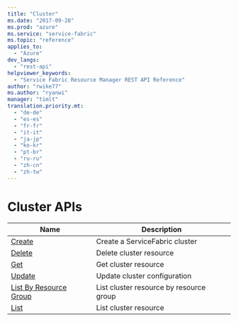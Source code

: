 ```yaml
---
title: "Cluster"
ms.date: "2017-09-28"
ms.prod: "azure"
ms.service: "service-fabric"
ms.topic: "reference"
applies_to: 
  - "Azure"
dev_langs: 
  - "rest-api"
helpviewer_keywords: 
  - "Service Fabric Resource Manager REST API Reference"
author: "rwike77"
ms.author: "ryanwi"
manager: "timlt"
translation.priority.mt: 
  - "de-de"
  - "es-es"
  - "fr-fr"
  - "it-it"
  - "ja-jp"
  - "ko-kr"
  - "pt-br"
  - "ru-ru"
  - "zh-cn"
  - "zh-tw"
---
```

# Cluster APIs

| Name | Description |
| --- | --- |
| [Create](sfrp-2017-07-01-preview-api-clusters_create.md) | Create a ServiceFabric cluster<br/> |
| [Delete](sfrp-2017-07-01-preview-api-clusters_delete.md) | Delete cluster resource<br/> |
| [Get](sfrp-2017-07-01-preview-api-clusters_get.md) | Get cluster resource<br/> |
| [Update](sfrp-2017-07-01-preview-api-clusters_update.md) | Update cluster configuration<br/> |
| [List By Resource Group](sfrp-2017-07-01-preview-api-clusters_listbyresourcegroup.md) | List cluster resource by resource group<br/> |
| [List](sfrp-2017-07-01-preview-api-clusters_list.md) | List cluster resource<br/> |

